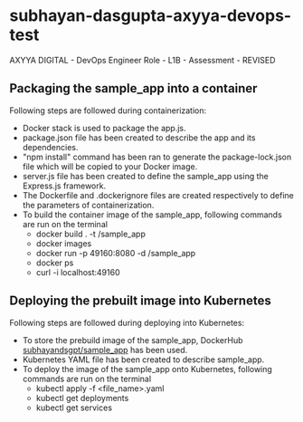 # subhayan-dasgupta-axyya-devops-test
AXYYA DIGITAL - DevOps Engineer Role - L1B - Assessment - REVISED

## Packaging the sample_app into a container

Following steps are followed during containerization:
- Docker stack is used to package the app.js.
- package.json file has been created to describe the app and its dependencies.
- "npm install" command has been ran to generate the package-lock.json file which will be copied to your Docker image.
- server.js file has been created to define the sample_app using the Express.js framework.
- The Dockerfile and .dockerignore files are created respectively to define the parameters of containerization.
- To build the container image of the sample_app, following commands are run on the terminal
    - docker build . -t <your username>/sample_app
    - docker images
    - docker run -p 49160:8080 -d <your username>/sample_app
    - docker ps
    - curl -i localhost:49160


## Deploying the prebuilt image into Kubernetes

Following steps are followed during deploying into Kubernetes:
- To store the prebuild image of the sample_app, DockerHub [subhayandsgpt/sample_app](https://hub.docker.com/repository/docker/subhayandsgpt/sample_app) has been used.
- Kubernetes YAML file has been created to describe sample_app.
- To deploy the image of the sample_app onto Kubernetes, following commands are run on the terminal
    - kubectl apply -f <file_name>.yaml
    - kubectl get deployments
    - kubectl get services


## 